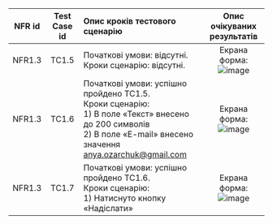 |NFR id|Test Case id|Опис кроків тестового сценарію|Опис очікуваних результатів|
|:-:|:-:|:-|:-:|
|NFR1.3|TC1.5|Початкові умови: відсутні. <br> Кроки сценарію: відсутні.|Екрана форма: <br> ![image](https://user-images.githubusercontent.com/104140571/197517423-428ad483-839d-4e6c-8f16-8d27d8dc205c.jpg)
|NFR1.3|TC1.6|Початкові умови: успішно пройдено TC1.5. <br> Кроки сценарію: <br> 1) В поле «Текст» внесено до 200 символів <br> 2) В поле «E-mail» внесено значення anya.ozarchuk@gmail.com|Екрана форма: <br> ![image](https://user-images.githubusercontent.com/104140571/197517657-a3ea237c-b122-4108-b8ae-3a0374a2b97f.jpg)
|NFR1.3|TC1.7|Початкові умови: успішно пройдено TC1.6. <br> Кроки сценарію: <br> 1) Натиснуто кнопку «Надіслати»|Екрана форма: <br> ![image](https://user-images.githubusercontent.com/104140571/197518063-7fdcca87-b301-46e1-939c-bd645e9e4d7c.jpg)

